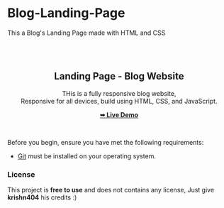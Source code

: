 # Blog-Landing-Page
This a Blog's Landing Page made with HTML and CSS

<div align="center">
  
  
  <br />
  <br />

  <h2 align="center">Landing Page - Blog Website</h2>

  THis is a fully responsive blog website, <br />Responsive for all devices, build using HTML, CSS, and JavaScript.

  <a href=" https://blog-landing-page-sigma.vercel.app/"><strong>➥ Live Demo</strong></a>

</div>

<br />



Before you begin, ensure you have met the following requirements:

* [Git](https://git-scm.com/downloads "Download Git") must be installed on your operating system.

### License

This project is **free to use** and does not contains any license, Just give **krishn404** his credits :)

